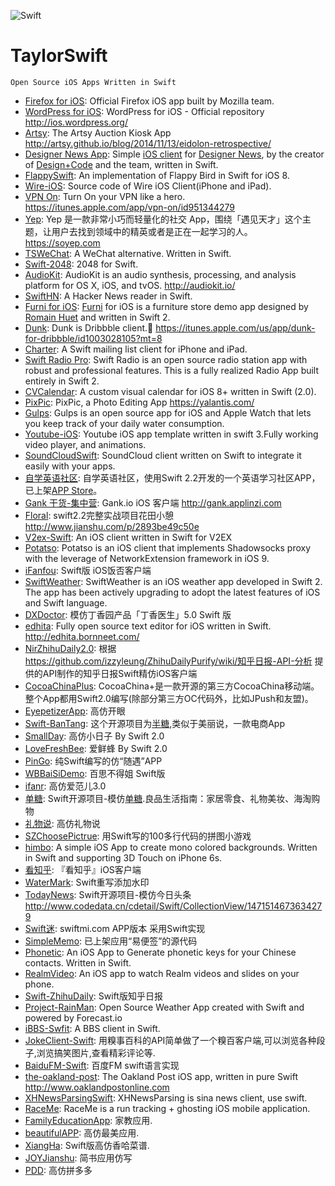 ![Swift](https://camo.githubusercontent.com/de32b354687f1cd9b05a89e4aa03c7f2d311f294/68747470733a2f2f73776966742e6f72672f6173736574732f696d616765732f73776966742e737667)
# TaylorSwift
    Open Source iOS Apps Written in Swift
    
* [Firefox for iOS](https://github.com/mozilla/firefox-ios): Official Firefox iOS app built by Mozilla team.
* [WordPress for iOS](https://github.com/wordpress-mobile/WordPress-iOS): WordPress for iOS - Official repository http://ios.wordpress.org/
* [Artsy](https://github.com/artsy/eidolon): The Artsy Auction Kiosk App http://artsy.github.io/blog/2014/11/13/eidolon-retrospective/
* [Designer News App](https://github.com/MengTo/DesignerNewsApp): Simple [iOS client](https://itunes.apple.com/us/app/designer-news-app/id879990495?ls=1&mt=8) for [Designer News](https://news.layervault.com), by the creator of [Design+Code](http://designcode.io) and the team, written in Swift.
* [FlappySwift](https://github.com/fullstackio/FlappySwift): An implementation of Flappy Bird in Swift for iOS 8.
* [Wire-iOS](https://github.com/wireapp/wire-ios): Source code of Wire iOS Client(iPhone and iPad).
* [VPN On](https://github.com/lexrus/VPNOn): Turn On your VPN like a hero. https://itunes.apple.com/app/vpn-on/id951344279
* [Yep](https://github.com/CatchChat/Yep): Yep 是一款非常小巧而轻量化的社交 App，围绕「遇见天才」这个主题，让用户去找到领域中的精英或者是正在一起学习的人。 https://soyep.com
* [TSWeChat](https://github.com/hilen/TSWeChat): A WeChat alternative. Written in Swift.
* [Swift-2048](https://github.com/austinzheng/swift-2048): 2048 for Swift.
* [AudioKit](https://github.com/audiokit/AudioKit): AudioKit is an audio synthesis, processing, and analysis platform for OS X, iOS, and tvOS. http://audiokit.io/
* [SwiftHN](https://github.com/Dimillian/SwiftHN): A Hacker News reader in Swift.
* [Furni for iOS](https://github.com/twitterdev/furni-ios): [Furni](http://furni.xyz) for iOS is a furniture store demo app designed by [Romain Huet](https://twitter.com/romainhuet) and written in Swift 2.
* [Dunk](https://github.com/naoyashiga/Dunk): Dunk is Dribbble client.🏀 https://itunes.apple.com/us/app/dunk-for-dribbble/id1003028105?mt=8
* [Charter](https://github.com/matthewpalmer/Charter): A Swift mailing list client for iPhone and iPad.
* [Swift Radio Pro](https://github.com/swiftcodex/Swift-Radio-Pro): Swift Radio is an open source radio station app with robust and professional features. This is a fully realized Radio App built entirely in Swift 2.
* [CVCalendar](https://github.com/Mozharovsky/CVCalendar): A custom visual calendar for iOS 8+ written in Swift (2.0).
* [PixPic](https://github.com/Yalantis/PixPic): PixPic, a Photo Editing App https://yalantis.com/
* [Gulps](https://github.com/FancyPixel/gulps): Gulps is an open source app for iOS and Apple Watch that lets you keep track of your daily water consumption.
* [Youtube-iOS](https://github.com/aslanyanhaik/youtube-iOS): Youtube iOS app template written in swift 3.Fully working video player, and animations.
* [SoundCloudSwift](https://github.com/pepibumur/SoundCloudSwift): SoundCloud client written on Swift to integrate it easily with your apps.
* [自学英语社区](https://github.com/6ag/EnglishCommunity-swift): 自学英语社区，使用Swift 2.2开发的一个英语学习社区APP，已上架[APP Store](https://itunes.apple.com/app/id1146271758)。
* [Gank 干货-集中营](https://github.com/teddylong/iOSGank): Gank.io iOS 客户端 http://gank.applinzi.com
* [Floral](https://github.com/SunLiner/Floral): swift2.2完整实战项目花田小憩 http://www.jianshu.com/p/2893be49c50e
* [V2ex-Swift](https://github.com/Finb/V2ex-Swift): An iOS client written in Swift for V2EX
* [Potatso](https://github.com/shadowsocks/Potatso): Potatso is an iOS client that implements Shadowsocks proxy with the leverage of NetworkExtension framework in iOS 9.
* [iFanfou](https://github.com/GesanTung/iFanfou): Swift版 iOS饭否客户端
* [SwiftWeather](https://github.com/JakeLin/SwiftWeather): SwiftWeather is an iOS weather app developed in Swift 2. The app has been actively upgrading to adopt the latest features of iOS and Swift language.
* [DXDoctor](https://github.com/iostalks/DXDoctor): 模仿丁香园产品「丁香医生」5.0 Swift 版
* [edhita](https://github.com/tnantoka/edhita): Fully open source text editor for iOS written in Swift. http://edhita.bornneet.com/
* [NirZhihuDaily2.0](https://github.com/zpz1237/NirZhihuDaily2.0): 根据 https://github.com/izzyleung/ZhihuDailyPurify/wiki/知乎日报-API-分析 提供的API制作的知乎日报Swift精仿iOS客户端
* [CocoaChinaPlus](https://github.com/zixun/CocoaChinaPlus): CocoaChina+是一款开源的第三方CocoaChina移动端。整个App都用Swift2.0编写(除部分第三方OC代码外，比如JPush和友盟)。
* [EyepetizerApp](https://github.com/lyimin/EyepetizerApp): 高仿开眼
* [Swift-BanTang](https://github.com/jiachenmu/Swift-BanTang): 这个开源项目为[半糖](http://www.ibantang.com),类似于美丽说，一款电商App
* [SmallDay](https://github.com/ZhongTaoTian/SmallDay): 高仿小日子 By Swift 2.0
* [LoveFreshBee](https://github.com/ZhongTaoTian/LoveFreshBeen): 爱鲜蜂 By Swift 2.0
* [PinGo](https://github.com/gaowanli/PinGo): 纯Swift编写的仿“随遇”APP
* [WBBaiSiDemo](https://github.com/chatwyn/WBBaiSiDemo): 百思不得姐 Swift版
* [ifanr](https://github.com/iCodeForever/ifanr): 高仿爱范儿3.0
* [单糖](https://github.com/hrscy/DanTang): Swift开源项目-模仿[单糖](https://itunes.apple.com/cn/app/id1021442122).良品生活指南：家居零食、礼物美妆、海淘购物
* [礼物说](https://github.com/HHuiHao/liwushuo): 高仿礼物说
* [SZChoosePictrue](https://github.com/sanzhong538/SZChoosePictrue): 用Swift写的100多行代码的拼图小游戏
* [himbo](https://github.com/kimar/himbo): A simple iOS App to create mono colored backgrounds. Written in Swift and supporting 3D Touch on iPhone 6s.
* [看知乎](https://github.com/sheepy1/SelectionOfZhihu): 『看知乎』iOS客户端
* [WaterMark](https://github.com/Lafree317/WaterMark/tree/master/Resouce): Swift重写添加水印
* [TodayNews](https://github.com/hrscy/TodayNews): Swift开源项目-模仿今日头条 http://www.codedata.cn/cdetail/Swift/CollectionView/1471514673634279
* [Swift迷](https://github.com/swiftmi/swiftmi-app): swiftmi.com APP版本 采用Swift实现
* [SimpleMemo](https://github.com/likumb/SimpleMemo): 已上架应用“易便签”的源代码
* [Phonetic](https://github.com/iAugux/Phonetic): An iOS App to Generate phonetic keys for your Chinese contacts. Written in Swift.
* [RealmVideo](https://github.com/BalestraPatrick/RealmVideo): An iOS app to watch Realm videos and slides on your phone.
* [Swift-ZhihuDaily](https://github.com/jxd001/Swift-ZhihuDaily): Swift版知乎日报
* [Project-RainMan](https://github.com/Mav3r1ck/Project-RainMan): Open Source Weather App created with Swift and powered by Forecast.io
* [iBBS-Swfit](https://github.com/iAugux/iBBS-Swift): A BBS client in Swift.
* [JokeClient-Swift](https://github.com/YANGReal/JokeClient-Swift): 用糗事百科的API简单做了一个糗百客户端,可以浏览各种段子,浏览搞笑图片,查看精彩评论等.
* [BaiduFM-Swift](https://github.com/belm/BaiduFM-Swift): 百度FM swift语言实现
* [the-oakland-post](https://github.com/aclissold/The-Oakland-Post): The Oakland Post iOS app, written in pure Swift http://www.oaklandpostonline.com
* [XHNewsParsingSwift](https://github.com/xhzengAIB/XHNewsParsingSwift): XHNewsParsing is sina news client, use swift.
* [RaceMe](https://github.com/enochng1/RaceMe): RaceMe is a run tracking + ghosting iOS mobile application.
* [FamilyEducationApp](https://github.com/mgoofyy/FamilyEducationApp/): 家教应用.
* [beautifulAPP](https://github.com/lyimin/beautifulApp): 高仿最美应用.
* [XiangHa](https://github.com/hy598786682/XiangHa): Swift版高仿香哈菜谱.
* [JOYJianshu](https://github.com/Wl201314/JoyDemo/tree/master/JOYJianshu): 简书应用仿写
* [PDD](https://github.com/zhouleiyinping/PDD): 高仿拼多多

